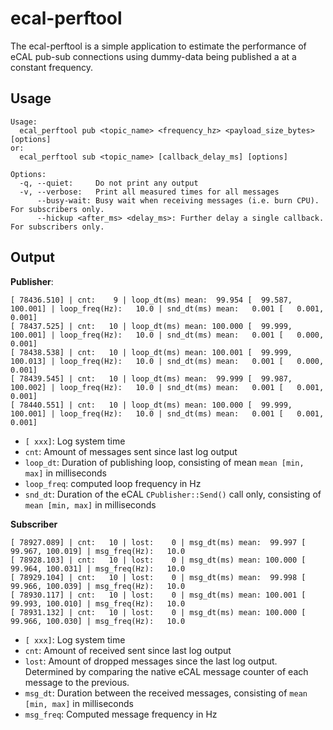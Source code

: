 # ecal-perftool

The ecal-perftool is a simple application to estimate the performance of eCAL pub-sub connections using dummy-data being published a at a constant frequency.

## Usage

```
Usage:
  ecal_perftool pub <topic_name> <frequency_hz> <payload_size_bytes> [options]
or:
  ecal_perftool sub <topic_name> [callback_delay_ms] [options]

Options:
  -q, --quiet:     Do not print any output
  -v, --verbose:   Print all measured times for all messages
      --busy-wait: Busy wait when receiving messages (i.e. burn CPU). For subscribers only.
      --hickup <after_ms> <delay_ms>: Further delay a single callback. For subscribers only.
```

## Output

**Publisher**:

```
[ 78436.510] | cnt:    9 | loop_dt(ms) mean:  99.954 [  99.587, 100.001] | loop_freq(Hz):   10.0 | snd_dt(ms) mean:   0.001 [   0.001,   0.001]
[ 78437.525] | cnt:   10 | loop_dt(ms) mean: 100.000 [  99.999, 100.001] | loop_freq(Hz):   10.0 | snd_dt(ms) mean:   0.001 [   0.000,   0.001]
[ 78438.538] | cnt:   10 | loop_dt(ms) mean: 100.001 [  99.999, 100.013] | loop_freq(Hz):   10.0 | snd_dt(ms) mean:   0.001 [   0.000,   0.001]
[ 78439.545] | cnt:   10 | loop_dt(ms) mean:  99.999 [  99.987, 100.002] | loop_freq(Hz):   10.0 | snd_dt(ms) mean:   0.001 [   0.001,   0.001]
[ 78440.551] | cnt:   10 | loop_dt(ms) mean: 100.000 [  99.999, 100.001] | loop_freq(Hz):   10.0 | snd_dt(ms) mean:   0.001 [   0.001,   0.001]
```

- `[ xxx]`: Log system time
- `cnt`: Amount of messages sent since last log output
- `loop_dt`: Duration of publishing loop, consisting of mean `mean [min, max]` in milliseconds
- `loop_freq`:  computed loop frequency in Hz
- `snd_dt`: Duration of the eCAL `CPublisher::Send()` call only, consisting of `mean [min, max]` in milliseconds

**Subscriber**

```
[ 78927.089] | cnt:   10 | lost:    0 | msg_dt(ms) mean:  99.997 [  99.967, 100.019] | msg_freq(Hz):   10.0
[ 78928.103] | cnt:   10 | lost:    0 | msg_dt(ms) mean: 100.000 [  99.964, 100.031] | msg_freq(Hz):   10.0
[ 78929.104] | cnt:   10 | lost:    0 | msg_dt(ms) mean:  99.998 [  99.966, 100.039] | msg_freq(Hz):   10.0
[ 78930.117] | cnt:   10 | lost:    0 | msg_dt(ms) mean: 100.001 [  99.993, 100.010] | msg_freq(Hz):   10.0
[ 78931.132] | cnt:   10 | lost:    0 | msg_dt(ms) mean: 100.000 [  99.966, 100.030] | msg_freq(Hz):   10.0
```

- `[ xxx]`: Log system time
- `cnt`: Amount of received sent since last log output
- `lost`: Amount of dropped messages since the last log output. Determined by comparing the native eCAL message counter of each message to the previous.
- `msg_dt`: Duration between the received messages, consisting of  `mean [min, max]` in milliseconds
- `msg_freq`: Computed message frequency in Hz
